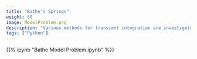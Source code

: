 ```yaml
---
title: "Bathe's Springs"
weight: 80
image: ModelProblem.png
description: "Various methods for transient integration are investigated."
tags: ["Python"]
---
```


{{% ipynb "Bathe Model Problem.ipynb" %}}

